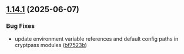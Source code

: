 ## [1.14.1](https://github.com/arpanrec/arpanrec.nebula/compare/1.14.0...1.14.1) (2025-06-07)


### Bug Fixes

* update environment variable references and default config paths in cryptpass modules ([bf7523b](https://github.com/arpanrec/arpanrec.nebula/commit/bf7523bc86f41755f52b839b8f3c770f65247292))

